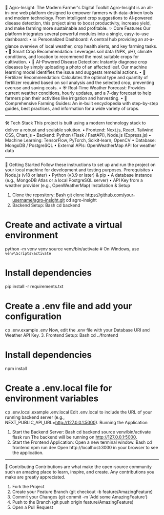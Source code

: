 🌿 Agro-Insight: The Modern Farmer's Digital Toolkit
Agro-Insight is an all-in-one web platform designed to empower farmers with data-driven tools and modern technology. From intelligent crop suggestions to AI-powered disease detection, this project aims to boost productivity, increase yield, and make farming more sustainable and profitable.
✨ Core Features
Our platform integrates several powerful modules into a single, easy-to-use dashboard:
•	📊 Personalized Dashboard: A central hub providing an at-a-glance overview of local weather, crop health alerts, and key farming tasks.
•	🌾 Smart Crop Recommendation: Leverages soil data (NPK, pH), climate conditions, and location to recommend the most suitable crops for cultivation.
•	🔬 AI-Powered Disease Detection: Instantly diagnose crop diseases by simply uploading a photo of an affected leaf. Our machine learning model identifies the issue and suggests remedial actions.
•	🌱 Fertilizer Recommendation: Calculates the optimal type and quantity of fertilizer required based on soil analysis and the selected crop, preventing overuse and saving costs.
•	☀️ Real-Time Weather Forecast: Provides current weather conditions, hourly updates, and a 7-day forecast to help farmers plan their activities like irrigation and harvesting.
•	📖 Comprehensive Farming Guides: An in-built encyclopedia with step-by-step guides, best practices, and information for a wide variety of crops.
________________________________________
🛠️ Tech Stack
This project is built using a modern technology stack to deliver a robust and scalable solution.
•	Frontend: Next.js, React, Tailwind CSS, Chart.js
•	Backend: Python (Flask / FastAPI), Node.js (Express.js)
•	Machine Learning: TensorFlow, PyTorch, Scikit-learn, OpenCV
•	Database: MongoDB / PostgreSQL
•	External APIs: OpenWeatherMap API for weather data
________________________________________
🚀 Getting Started
Follow these instructions to set up and run the project on your local machine for development and testing purposes.
Prerequisites
•	Node.js (v18 or later)
•	Python (v3.9 or later) & pip
•	A database instance (e.g., MongoDB Atlas or a local PostgreSQL server)
•	API Key from a weather provider (e.g., OpenWeatherMap)
Installation & Setup
1.	Clone the repository:
Bash
git clone https://github.com/your-username/agro-insight.git
cd agro-insight
2.	Backend Setup:
Bash
cd backend
# Create and activate a virtual environment
python -m venv venv
source venv/bin/activate  # On Windows, use `venv\Scripts\activate`

# Install dependencies
pip install -r requirements.txt

# Create a .env file and add your configuration
cp .env.example .env
Now, edit the .env file with your Database URI and Weather API Key.
3.	Frontend Setup:
Bash
cd ../frontend

# Install dependencies
npm install

# Create a .env.local file for environment variables
cp .env.local.example .env.local
Edit .env.local to include the URL of your running backend server (e.g., NEXT_PUBLIC_API_URL=http://127.0.0.1:5000).
Running the Application
1.	Start the Backend Server:
Bash
cd backend
source venv/bin/activate
flask run
The backend will be running on http://127.0.0.1:5000.
2.	Start the Frontend Application:
Open a new terminal window.
Bash
cd frontend
npm run dev
Open http://localhost:3000 in your browser to see the application.
________________________________________
🤝 Contributing
Contributions are what make the open-source community such an amazing place to learn, inspire, and create. Any contributions you make are greatly appreciated.
1.	Fork the Project
2.	Create your Feature Branch (git checkout -b feature/AmazingFeature)
3.	Commit your Changes (git commit -m 'Add some AmazingFeature')
4.	Push to the Branch (git push origin feature/AmazingFeature)
5.	Open a Pull Request
